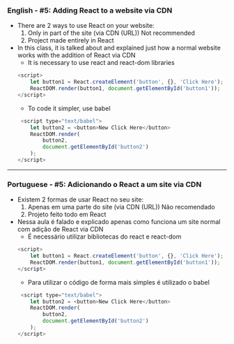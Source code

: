 ### English - #5: Adding React to a website via CDN
- There are 2 ways to use React on your website:
     1. Only in part of the site (via CDN (URL)) Not recommended
     2. Project made entirely in React
- In this class, it is talked about and explained just how a normal website works with the addition of React via CDN
     - It is necessary to use react and react-dom libraries
    ```js
    <script>
        let button1 = React.createElement('button', {}, 'Click Here');
        ReactDOM.render(button1, document.getElementById('button1'));
    </script>
    ```
    - To code it simpler, use babel
    ```js
     <script type="text/babel">
        let button2 = <button>New Click Here</button>
        ReactDOM.render(
            button2,
            document.getElementById('button2')
        );
    </script>
    ```
    
***

### Portuguese - #5: Adicionando o React a um site via CDN
- Existem 2 formas de usar React no seu site:
    1. Apenas em uma parte do site (via CDN (URL)) Não recomendado
    2. Projeto feito todo em React
- Nessa aula é falado e explicado apenas como funciona um site normal com adição de React via CDN
    - É necessário utilizar bibliotecas do react e react-dom
    ```js
    <script>
        let button1 = React.createElement('button', {}, 'Click Here');
        ReactDOM.render(button1, document.getElementById('button1'));
    </script>
    ```
    - Para utilizar o código de forma mais simples é utilizado o babel
    ```js
     <script type="text/babel">
        let button2 = <button>New Click Here</button>
        ReactDOM.render(
            button2,
            document.getElementById('button2')
        );
    </script>
    ```